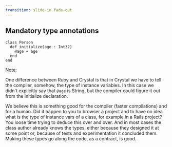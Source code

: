 ```yaml
---
transition: slide-in fade-out
---
```

## Mandatory type annotations

```playground
class Person
  def initialize(age : Int32)
    @age = age
  end
end
```

Note:

One difference between Ruby and Crystal is that in Crystal we have to tell the compiler, somehow, the type of instance variables.
In this case we didn't explicitly say that `@age` is String, but the compiler could figure it out from the initialize declaration.

We believe this is something good for the compiler (faster compilations) and for a human. Did it happen to you to browser a project and to have no idea what is the type of instance vars of a class, for example in a Rails project? You loose time trying to deduce this over and over. And in most cases the class author already knows the types, either because they designed it at some point or, because of tests and experimentation it concluded them. Making these types go along the code, as a contract, is good.

